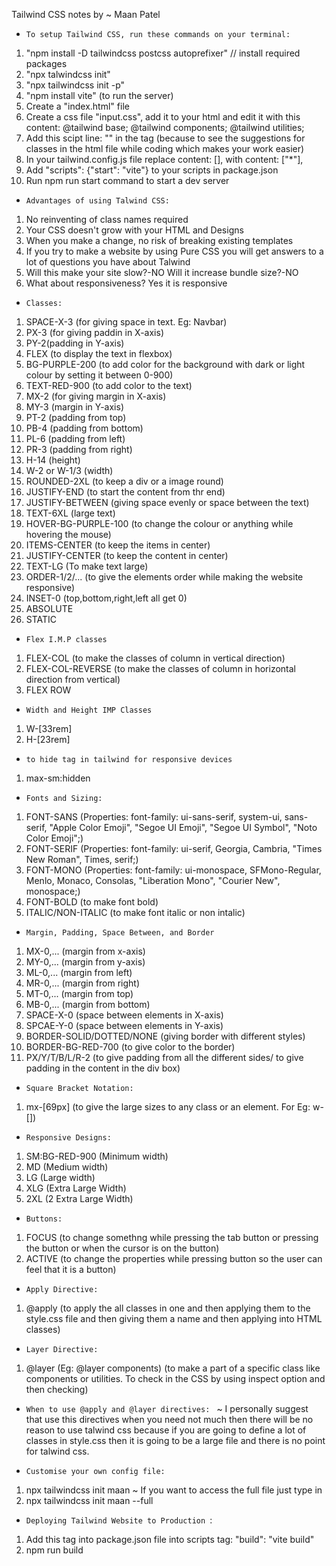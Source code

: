 Tailwind CSS notes by ~ Maan Patel

* `To setup Tailwind CSS, run these commands on your terminal:`
1) "npm install -D tailwindcss postcss autoprefixer" // install required packages
2) "npx talwindcss init"
3) "npx tailwindcss init -p"
4) "npm install vite" (to run the server)
5) Create a "index.html" file
6) Create a css file "input.css", add it to your html and edit it with this content:
    @tailwind base;
    @tailwind components;
    @tailwind utilities;
7) Add this scipt line: "<script src="https://cdn.tailwindcss.com"></script>" in the <head></head> tag (because to see the suggestions for classes in the html file while coding which makes your work easier)
8) In your tailwind.config.js file replace content: [], with content: ["*"],
9) Add "scripts": {"start": "vite"} to your scripts in package.json
10) Run npm run start command to start a dev server

* `Advantages of using Talwind CSS: `
1) No reinventing of class names required
2) Your CSS doesn't grow with your HTML and Designs 
3) When you make a change, no risk of breaking existing templates 
4) If you try to make a website by using Pure CSS you will get answers to a lot of questions you have about Talwind
5) Will this make your site slow?-NO Will it increase bundle size?-NO 
6) What about responsiveness? Yes it is responsive

* `Classes:`
1) SPACE-X-3 (for giving space in text. Eg: Navbar)
2) PX-3 (for giving paddin in X-axis)
3) PY-2(padding in Y-axis)
4) FLEX (to display the text in flexbox)
5) BG-PURPLE-200 (to add color for the background with dark or light colour by setting it between 0-900)
6) TEXT-RED-900 (to add color to the text)
7) MX-2 (for giving margin in X-axis)
8) MY-3 (margin in Y-axis)
9) PT-2 (padding from top)
10) PB-4 (padding from bottom)
11) PL-6 (padding from left)
12) PR-3 (padding from right)
13) H-14 (height)
14) W-2 or W-1/3 (width)
15) ROUNDED-2XL (to keep a div or a image round)
16) JUSTIFY-END (to start the content from thr end)
17) JUSTIFY-BETWEEN (giving space evenly or space between the text)
18) TEXT-6XL (large text)
19) HOVER-BG-PURPLE-100 (to change the colour or anything while hovering the mouse)
20) ITEMS-CENTER (to keep the items in center)
21) JUSTIFY-CENTER (to keep the content in center)
22) TEXT-LG (To make text large)
23) ORDER-1/2/... (to give the elements order while making the website responsive)
24) INSET-0 (top,bottom,right,left all get 0)
25) ABSOLUTE 
26) STATIC

* `Flex I.M.P classes`
1) FLEX-COL (to make the classes of column in vertical direction)
2) FLEX-COL-REVERSE (to make the classes of column in horizontal direction from vertical)
3) FLEX ROW

* `Width and Height IMP Classes`
1) W-[33rem]
2) H-[23rem]

* `to hide tag in tailwind for responsive devices`
1) max-sm:hidden

* `Fonts and Sizing: `
1) FONT-SANS (Properties: font-family: ui-sans-serif, system-ui, sans-serif, "Apple Color Emoji", "Segoe UI Emoji", "Segoe UI Symbol",  "Noto Color Emoji";)
2) FONT-SERIF (Properties: font-family: ui-serif, Georgia, Cambria, "Times New Roman", Times, serif;)
3) FONT-MONO (Properties: font-family: ui-monospace, SFMono-Regular, Menlo, Monaco, Consolas, "Liberation Mono", "Courier New", monospace;)
4) FONT-BOLD (to make font bold)
5) ITALIC/NON-ITALIC (to make font italic or non intalic)

* `Margin, Padding, Space Between, and Border` 
1) MX-0,... (margin from x-axis)
2) MY-0,... (margin from y-axis)
3) ML-0,... (margin from left)
4) MR-0,... (margin from right)
5) MT-0,... (margin from top)
6) MB-0,... (margin from bottom)
7) SPACE-X-0 (space between elements in X-axis)
8) SPCAE-Y-0 (space between elements in Y-axis)
9) BORDER-SOLID/DOTTED/NONE (giving border with different styles)
10) BORDER-BG-RED-700 (to give color to the border)
11) PX/Y/T/B/L/R-2 (to give padding from all the different sides/ to give padding in the content in the div box)

* `Square Bracket Notation:`
1) mx-[69px] (to give the large sizes to any class or an element. For Eg: w-[])

* `Responsive Designs:` 
1) SM:BG-RED-900 (Minimum width)
2) MD (Medium width)
3) LG (Large width)
4) XLG (Extra Large Width)
5) 2XL (2 Extra Large Width)

* `Buttons: `
1) FOCUS (to change somethng while pressing the tab button or pressing the button or when the cursor is on the button)
2) ACTIVE (to change the properties while pressing button so the user can feel that it is a button)

* `Apply Directive:`
1) @apply (to apply the all classes in one and then applying them to the style.css file and then giving them a name and then applying into HTML classes)

* `Layer Directive:` 
1) @layer (Eg: @layer components) (to make a part of a specific class like components or utilities. To check in the CSS by using inspect option and then checking)

* `When to use @apply and @layer directives: `
~ I personally suggest that use this directives when you need not much then there will be no reason to use talwind css because if you are going to define a lot of classes in style.css then it is going to be a large file and there is no point for talwind css. 

* `Customise your own config file: `
1) npx tailwindcss init maan
~ If you want to access the full file just type in 
2) npx tailwindcss init maan --full

* `Deploying Tailwind Website to Production `: 
1) Add this tag into package.json file into scripts tag: 
    "build": "vite build"
2) npm run build 

